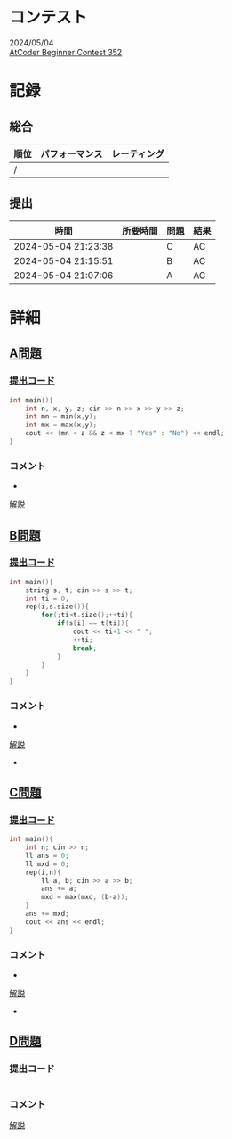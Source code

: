 # コンテスト
2024/05/04<br>
[AtCoder Beginner Contest 352](https://atcoder.jp/contests/abc352)

# 記録
## 総合
|  順位  |  パフォーマンス  | レーティング |
| ---- | ---- | ---- |
|   /   |  |  |

## 提出
|  時間  |  所要時間  |  問題  | 結果 |
| ---- | ---- | ---- | ---- |
| 2024-05-04 21:23:38 |  | C | AC |
| 2024-05-04 21:15:51 |  | B | AC |
| 2024-05-04 21:07:06 |  | A | AC |


# 詳細
## [A問題](https://atcoder.jp/contests/abc352/tasks/abc352_a)
### [提出コード](https://atcoder.jp/contests/abc352/submissions/53092307)
```c++
int main(){
    int n, x, y, z; cin >> n >> x >> y >> z;
    int mn = min(x,y);
    int mx = max(x,y);
    cout << (mn < z && z < mx ? "Yes" : "No") << endl;
}   
```

### コメント

* 

[解説](https://atcoder.jp/contests/abc352/editorial/9918)


## [B問題](https://atcoder.jp/contests/abc352/tasks/abc352_b)
### [提出コード](https://atcoder.jp/contests/abc352/submissions/53103428)
```c++
int main(){
    string s, t; cin >> s >> t;
    int ti = 0;
    rep(i,s.size()){
        for(;ti<t.size();++ti){
            if(s[i] == t[ti]){
                cout << ti+1 << " ";
                ++ti;
                break;
            }
        }
    }
} 
```

### コメント

* 

[解説](https://atcoder.jp/contests/abc352/editorial/9923)

* 


## [C問題](https://atcoder.jp/contests/abc352/tasks/abc352_c)
### [提出コード](https://atcoder.jp/contests/abc352/submissions/53109293)

```c++
int main(){
    int n; cin >> n;
    ll ans = 0;
    ll mxd = 0;
    rep(i,n){
        ll a, b; cin >> a >> b;
        ans += a;
        mxd = max(mxd, (b-a));
    }
    ans += mxd;
    cout << ans << endl;
} 
```

### コメント
* 

[解説](https://atcoder.jp/contests/abc352/editorial/9922)

* 


## [D問題](https://atcoder.jp/contests/abc352/tasks/abc352_d)
### 提出コード

```c++

```

### コメント

[解説](https://atcoder.jp/contests/abc352/editorial/9919)
